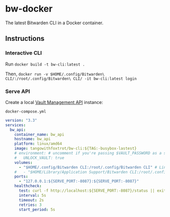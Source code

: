 # bw-docker
The latest Bitwarden CLI in a Docker container.

## Instructions
### Interactive CLI
Run `docker build -t bw-cli:latest .`

Then, `docker run -v $HOME/.config/Bitwarden\ CLI/:/root/.config/Bitwarden\ CLI/ -it bw-cli:latest login`

### Serve API
Create a local [Vault Management API](https://bitwarden.com/help/vault-management-api/) instance:

`docker-compose.yml`
```yaml
version: "3.3"
services:
  bw_api:
    container_name: bw_api
    hostname: bw_api
    platform: linux/amd64
    image: tangowithfoxtrot/bw-cli:${TAG:-busybox-lastest}
    # environment: # uncomment if you're passing $VAULT_PASSWORD as a secret to unlock the vault
    #   UNLOCK_VAULT: true
    volumes:
      - "$HOME/.config/Bitwarden CLI:/root/.config/Bitwarden CLI" # Linux
    #   - "$HOME/Library/Application Support/Bitwarden CLI:/root/.config/Bitwarden CLI" # macOS
    ports:
      - "127.0.0.1:${SERVE_PORT:-8087}:${SERVE_PORT:-8087}"
    healthcheck:
      test: curl -f http://localhost:${SERVE_PORT:-8087}/status || exit 1
      interval: 5s
      timeout: 2s
      retries: 3
      start_period: 5s
```
